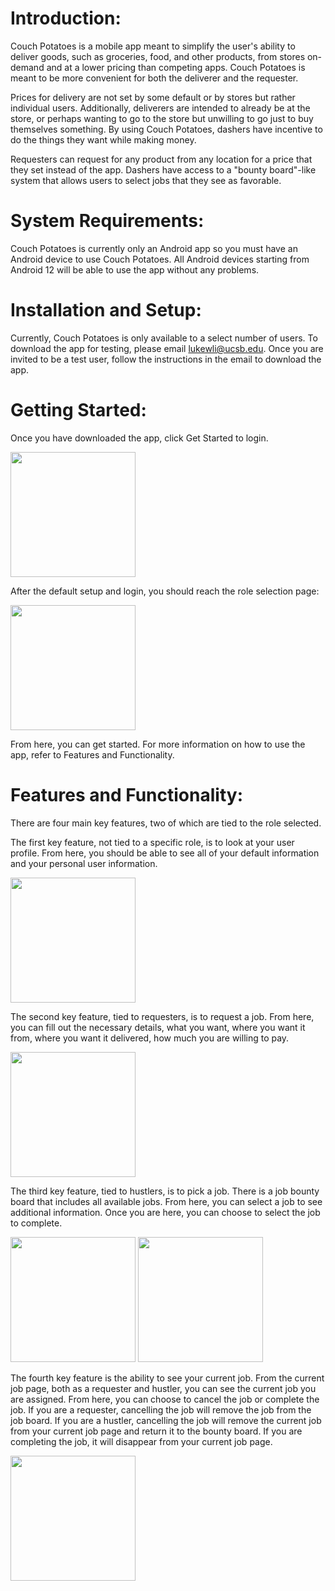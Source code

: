 # Introduction:

Couch Potatoes is a mobile app meant to simplify the user's ability to deliver goods, such as groceries, food, and other products, from stores on-demand and at a lower pricing than competing apps. Couch Potatoes is meant to be more convenient for both the deliverer and the requester.

Prices for delivery are not set by some default or by stores but rather individual users. Additionally, deliverers are intended to already be at the store, or perhaps wanting to go to the store but unwilling to go just to buy themselves something. By using Couch Potatoes, dashers have incentive to do the things they want while making money.

Requesters can request for any product from any location for a price that they set instead of the app. Dashers have access to a "bounty board"-like system that allows users to select jobs that they see as favorable.

# System Requirements:

Couch Potatoes is currently only an Android app so you must have an Android device to use Couch Potatoes.
All Android devices starting from Android 12 will be able to use the app without any problems.

# Installation and Setup:

Currently, Couch Potatoes is only available to a select number of users. To download the app for testing, please email lukewli@ucsb.edu. Once you are invited to be a test user, follow the instructions in the email to download the app.

# Getting Started:

Once you have downloaded the app, click Get Started to login.

<img width="200" src="https://github.com/ucsb-cs184-f23/pj-android-02/assets/77405374/0c6fa001-012d-499b-bf59-a7a8ec898ba6">

After the default setup and login, you should reach the role selection page:

<img width="200" src="https://github.com/ucsb-cs184-f23/pj-android-02/assets/77405374/9b8907b9-6313-4545-b4c2-c097c942fda4">

From here, you can get started. For more information on how to use the app, refer to Features and Functionality.

# Features and Functionality:

There are four main key features, two of which are tied to the role selected.

The first key feature, not tied to a specific role, is to look at your user profile. From here, you should be able to see all of your default information and your personal user information.

<img width="200" src="https://github.com/ucsb-cs184-f23/pj-android-02/assets/77405374/d9e4a09d-4045-4687-9400-74e673dabd01">

The second key feature, tied to requesters, is to request a job. From here, you can fill out the necessary details, what you want, where you want it from, where you want it delivered, how much you are willing to pay.

<img width="200" src="https://github.com/ucsb-cs184-f23/pj-android-02/assets/77405374/18bd1d22-7309-46c4-989f-8a453a78fa3e">

The third key feature, tied to hustlers, is to pick a job. There is a job bounty board that includes all available jobs. From here, you can select a job to see additional information. Once you are here, you can choose to select the job to complete.

<img width="200" src="https://github.com/ucsb-cs184-f23/pj-android-02/assets/77405374/964b3c0f-94d7-486f-ae97-03435e0e9374">
<img width="200" src="https://github.com/ucsb-cs184-f23/pj-android-02/assets/77405374/490c530b-d51d-4875-abc8-3b5e110854ac">

The fourth key feature is the ability to see your current job. From the current job page, both as a requester and hustler, you can see the current job you are assigned. From here, you can choose to cancel the job or complete the job. If you are a requester, cancelling the job will remove the job from the job board. If you are a hustler, cancelling the job will remove the current job from your current job page and return it to the bounty board. If you are completing the job, it will disappear from your current job page.

<img width="200" src="https://github.com/ucsb-cs184-f23/pj-android-02/assets/77405374/fac74f06-6f4d-47a9-806d-eb627cc5729f">

